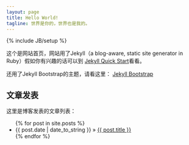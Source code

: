 ```yaml
---
layout: page
title: Hello World!
tagline: 世界是你的，世界也是我的。
---
```

{% include JB/setup %}

这个是网站首页，网站用了Jekyll（a blog-aware, static site generator in Ruby）假如你有兴趣的话可以到 [Jekyll Quick Start](http://jekyllbootstrap.com/usage/jekyll-quick-start.html)看看。

还用了Jekyll Bootstrap的主题，请看这里： [Jekyll Bootstrap](http://jekyllbootstrap.com)

    
## 文章发表

这里是博客发表的文章列表：

<ul class="posts">
  {% for post in site.posts %}
    <li><span>{{ post.date | date_to_string }}</span> &raquo; <a href="{{ BASE_PATH }}{{ post.url }}">{{ post.title }}</a></li>
  {% endfor %}
</ul>



